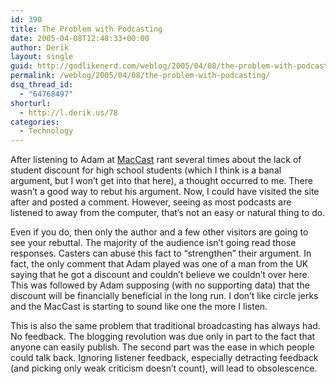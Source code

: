 ```yaml
---
id: 390
title: The Problem with Podcasting
date: 2005-04-08T12:48:33+00:00
author: Derik
layout: single
guid: http://godlikenerd.com/weblog/2005/04/08/the-problem-with-podcasting/
permalink: /weblog/2005/04/08/the-problem-with-podcasting/
dsq_thread_id:
  - "64768497"
shorturl:
  - http://l.derik.us/78
categories:
  - Technology
---
```

After listening to Adam at [MacCast](http://www.maccast.com) rant several times about the lack of student discount for high school students (which I think is a banal argument, but I won&#8217;t get into that here), a thought occurred to me. There wasn&#8217;t a good way to rebut his argument. Now, I could have visited the site after and posted a comment. However, seeing as most podcasts are listened to away from the computer, that&#8217;s not an easy or natural thing to do.

Even if you do, then only the author and a few other visitors are going to see your rebuttal. The majority of the audience isn&#8217;t going read those responses. Casters can abuse this fact to &#8220;strengthen&#8221; their argument. In fact, the only comment that Adam played was one of a man from the UK saying that he got a discount and couldn&#8217;t believe we couldn&#8217;t over here. This was followed by Adam supposing (with no supporting data) that the discount will be financially beneficial in the long run. I don&#8217;t like circle jerks and the MacCast is starting to sound like one the more I listen.

This is also the same problem that traditional broadcasting has always had. No feedback. The blogging revolution was due only in part to the fact that anyone can easily publish. The second part was the ease in which people could talk back. Ignoring listener feedback, especially detracting feedback (and picking only weak criticism doesn&#8217;t count), will lead to obsolescence.
